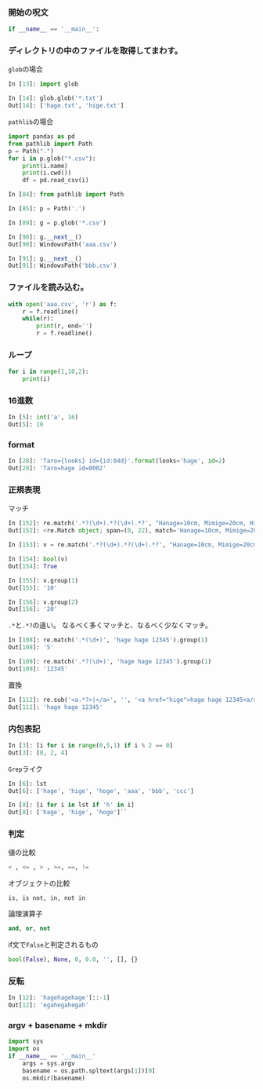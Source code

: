 ### 開始の呪文

```python
if __name__ == '__main__':
```

### ディレクトリの中のファイルを取得してまわす。
```glob```の場合
```python
In [13]: import glob

In [14]: glob.glob('*.txt')
Out[14]: ['hage.txt', 'hige.txt']
```

```pathlib```の場合

```python
import pandas as pd
from pathlib import Path
p = Path(".")
for i in p.glob("*.csv"):
    print(i.name)
    print(i.cwd())
    df = pd.read_csv(i)
```

```python
In [84]: from pathlib import Path

In [85]: p = Path('.')

In [89]: g = p.glob('*.csv')

In [90]: g.__next__()
Out[90]: WindowsPath('aaa.csv')

In [91]: g.__next__()
Out[91]: WindowsPath('bbb.csv')

```


### ファイルを読み込む。
```python
with open('aaa.csv', 'r') as f:
    r = f.readline()
    while(r):
        print(r, end='')
        r = f.readline()
```

### ループ
```python
for i in range(1,10,2):
    print(i)
```

### 16進数
```python
In [5]: int('a', 16)
Out[5]: 10
```

### format
```python
In [28]: 'Taro={looks} id={id:04d}'.format(looks='hage', id=2)
Out[28]: 'Taro=hage id=0002'
```

### 正規表現

マッチ

```python
In [152]: re.match('.*?(\d+).*?(\d+).*?', "Hanage=10cm, Mimige=20cm, Hige=30cm")
Out[152]: <re.Match object; span=(0, 22), match='Hanage=10cm, Mimige=20'>

In [153]: v = re.match('.*?(\d+).*?(\d+).*?', "Hanage=10cm, Mimige=20cm, Hige=30cm")

In [154]: bool(v)
Out[154]: True

In [155]: v.group(1)
Out[155]: '10'

In [156]: v.group(2)
Out[156]: '20'
```

```.*```と```.*?```の違い。
なるべく多くマッチと、なるべく少なくマッチ。

```python
In [108]: re.match('.*(\d+)', 'hage hage 12345').group(1)
Out[108]: '5'

In [109]: re.match('.*?(\d+)', 'hage hage 12345').group(1)
Out[109]: '12345'
```

置換
```python
In [112]: re.sub('<a.*?>|</a>', '', '<a href="hige">hage hage 12345<a/>')
Out[112]: 'hage hage 12345'
```

### 内包表記 
```python
In [3]: [i for i in range(0,5,1) if i % 2 == 0]
Out[3]: [0, 2, 4]
```

```Grep```ライク
```python
In [6]: lst
Out[6]: ['hage', 'hige', 'hoge', 'aaa', 'bbb', 'ccc']

In [8]: [i for i in lst if 'h' in i]
Out[8]: ['hage', 'hige', 'hoge']``
```

### 判定
値の比較
```python
< , <= , > , >=, ==, !=
```

オブジェクトの比較
```pyhton
is, is not, in, not in
```

論理演算子
```python
and, or, not
```

if文で```False```と判定されるもの
```python
bool(False), None, 0, 0.0, '', [], {}
```

### 反転
```python
In [12]: 'hagehagehage'[::-1]
Out[12]: 'egahegahegah'
```

### argv + basename + mkdir
```python
import sys
import os
if __name__ == '__main__'
    args = sys.argv
    basename = os.path.spltext(args[1])[0]
    os.mkdir(basename)
```

